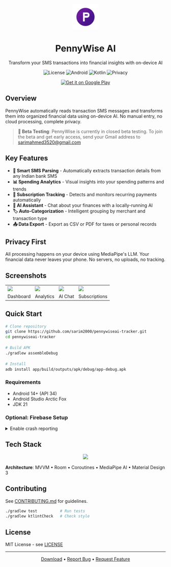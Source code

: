 <div align="center">
  <img src="branding/app-store/ic_launcher_180.png" alt="PennyWise" width="80" height="80">
  
  # PennyWise AI
  
  Transform your SMS transactions into financial insights with on-device AI
  
  <p>
    <img alt="License" src="https://img.shields.io/badge/license-MIT-blue">
    <img alt="Android" src="https://img.shields.io/badge/Android-14+-3DDC84">
    <img alt="Kotlin" src="https://img.shields.io/badge/Kotlin-2.2.0-7F52FF">
    <img alt="Privacy" src="https://img.shields.io/badge/AI-100%25_On--Device-FF6B6B">
  </p>
  
  <p>
    <a href="https://play.google.com/store/apps/details?id=com.pennywiseai.tracker">
      <img alt="Get it on Google Play" src="https://play.google.com/intl/en_us/badges/static/images/badges/en_badge_web_generic.png" height="80">
    </a>
  </p>
</div>

## Overview

PennyWise automatically reads transaction SMS messages and transforms them into organized financial data using on-device AI. No manual entry, no cloud processing, complete privacy.

> **🧪 Beta Testing**: PennyWise is currently in closed beta testing. To join the beta and get early access, send your Gmail address to sarimahmed3520@gmail.com

## Key Features

- **🤖 Smart SMS Parsing** - Automatically extracts transaction details from any Indian bank SMS
- **📊 Spending Analytics** - Visual insights into your spending patterns and trends  
- **🔄 Subscription Tracking** - Detects and monitors recurring payments automatically
- **💬 AI Assistant** - Chat about your finances with a locally-running AI
- **🏷️ Auto-Categorization** - Intelligent grouping by merchant and transaction type
- **📤 Data Export** - Export as CSV or PDF for taxes or personal records

## Privacy First

All processing happens on your device using MediaPipe's LLM. Your financial data never leaves your phone. No servers, no uploads, no tracking.

## Screenshots

<table>
<tr>
<td><img src="screenshots/dashboard.png" width="160"/></td>
<td><img src="screenshots/analytics.png" width="160"/></td>
<td><img src="screenshots/ai.png" width="160"/></td>
<td><img src="screenshots/subscription.png" width="160"/></td>
</tr>
<tr>
<td align="center">Dashboard</td>
<td align="center">Analytics</td>
<td align="center">AI Chat</td>
<td align="center">Subscriptions</td>
</tr>
</table>

## Quick Start

```bash
# Clone repository
git clone https://github.com/sarim2000/pennywiseai-tracker.git
cd pennywiseai-tracker

# Build APK
./gradlew assembleDebug

# Install
adb install app/build/outputs/apk/debug/app-debug.apk
```

### Requirements

- Android 14+ (API 34)
- Android Studio Arctic Fox
- JDK 21

### Optional: Firebase Setup

<details>
<summary>Enable crash reporting</summary>

1. Create project at [Firebase Console](https://console.firebase.google.com)
2. Add app with package: `com.pennywiseai.tracker`
3. Download `google-services.json` to `/app`
4. Enable Crashlytics

</details>

## Tech Stack

<p align="center">
<img src="https://skillicons.dev/icons?i=kotlin,firebase" height="32" />
</p>

**Architecture**: MVVM • Room • Coroutines • MediaPipe AI • Material Design 3

## Contributing

See [CONTRIBUTING.md](CONTRIBUTING.md) for guidelines.

```bash
./gradlew test          # Run tests
./gradlew ktlintCheck   # Check style
```

## License

MIT License - see [LICENSE](LICENSE)

---

<p align="center">
<a href="https://github.com/sarim2000/pennywiseai-tracker/releases">Download</a> •
<a href="https://github.com/sarim2000/pennywiseai-tracker/issues">Report Bug</a> •
<a href="https://github.com/sarim2000/pennywiseai-tracker/issues">Request Feature</a>
</p>
